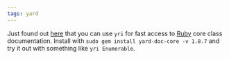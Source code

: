 ```yaml
---
tags: yard
---
```


Just found out [here](http://gnuu.org/2009/12/15/using-yri-for-ruby-core-classes/) that you can use `yri` for fast access to [Ruby](/wiki/Ruby) core class documentation. Install with `sudo gem install yard-doc-core -v 1.8.7` and try it out with something like `yri Enumerable`.
